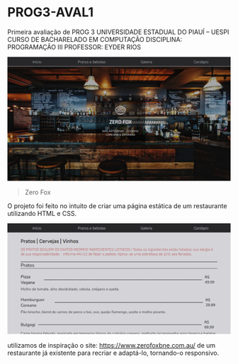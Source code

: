 # PROG3-AVAL1

Primeira avaliação de PROG 3
UNIVERSIDADE ESTADUAL DO PIAUÍ – UESPI
CURSO DE BACHARELADO EM COMPUTAÇÃO
DISCIPLINA: PROGRAMAÇÃO III
PROFESSOR: EYDER RIOS

![preview](./.github/preview.png)

> Zero Fox

O projeto foi feito no intuito de criar uma página estática de um restaurante utilizando HTML e CSS.

![preview](./.github/preview2.png)

utilizamos de inspiração o site: https://www.zerofoxbne.com.au/ de um restaurante já existente para recriar e adaptá-lo, tornando-o responsivo.

